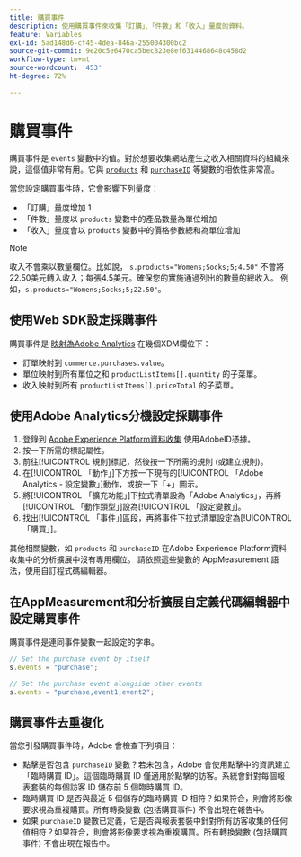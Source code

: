 ```yaml
---
title: 購買事件
description: 使用購買事件來收集「訂購」、「件數」和「收入」量度的資料。
feature: Variables
exl-id: 5ad148d6-cf45-4dea-846a-255004300bc2
source-git-commit: 9e20c5e6470ca5bec823e8ef6314468648c458d2
workflow-type: tm+mt
source-wordcount: '453'
ht-degree: 72%

---
```


# 購買事件

購買事件是 `events` 變數中的值。對於想要收集網站產生之收入相關資料的組織來說，這個值非常有用。它與 [`products`](../products.md) 和 [`purchaseID`](../purchaseid.md) 等變數的相依性非常高。

當您設定購買事件時，它會影響下列量度：

* 「訂購」量度增加 1
* 「件數」量度以 `products` 變數中的產品數量為單位增加
* 「收入」量度會以 `products` 變數中的價格參數總和為單位增加

>[!NOTE]
>
>收入不會乘以數量欄位。比如說， `s.products="Womens;Socks;5;4.50"` 不會將22.50美元轉入收入；每張4.5美元。確保您的實施通過列出的數量的總收入。 例如，`s.products="Womens;Socks;5;22.50"`。

## 使用Web SDK設定採購事件

購買事件是 [映射為Adobe Analytics](https://experienceleague.adobe.com/docs/analytics/implementation/aep-edge/variable-mapping.html) 在幾個XDM欄位下：

* 訂單映射到 `commerce.purchases.value`。
* 單位映射到所有單位之和 `productListItems[].quantity` 的子菜單。
* 收入映射到所有 `productListItems[].priceTotal` 的子菜單。

## 使用Adobe Analytics分機設定採購事件

1. 登錄到 [Adobe Experience Platform資料收集](https://experience.adobe.com/data-collection) 使用AdobeID憑據。
2. 按一下所需的標記屬性。
3. 前往[!UICONTROL 規則]標記，然後按一下所需的規則 (或建立規則)。
4. 在[!UICONTROL 「動作」]下方按一下現有的[!UICONTROL 「Adobe Analytics - 設定變數」]動作，或按一下「+」圖示。
5. 將[!UICONTROL 「擴充功能」]下拉式清單設為「Adobe Analytics」，再將[!UICONTROL 「動作類型」]設為[!UICONTROL 「設定變數」]。
6. 找出[!UICONTROL 「事件」]區段，再將事件下拉式清單設定為[!UICONTROL 「購買」]。

其他相關變數，如 `products` 和 `purchaseID` 在Adobe Experience Platform資料收集中的分析擴展中沒有專用欄位。 請依照這些變數的 AppMeasurement 語法，使用自訂程式碼編輯器。

## 在AppMeasurement和分析擴展自定義代碼編輯器中設定購買事件

購買事件是連同事件變數一起設定的字串。

```js
// Set the purchase event by itself
s.events = "purchase";

// Set the purchase event alongside other events
s.events = "purchase,event1,event2";
```

## 購買事件去重複化

當您引發購買事件時，Adobe 會檢查下列項目：

* 點擊是否包含 `purchaseID` 變數？若未包含，Adobe 會使用點擊中的資訊建立「臨時購買 ID」。這個臨時購買 ID 僅適用於點擊的訪客。系統會針對每個報表套裝的每個訪客 ID 儲存前 5 個臨時購買 ID。
* 臨時購買 ID 是否與最近 5 個儲存的臨時購買 ID 相符？如果符合，則會將影像要求視為重複購買。所有轉換變數 (包括購買事件) 不會出現在報告中。
* 如果 `purchaseID` 變數已定義，它是否與報表套裝中針對所有訪客收集的任何值相符？如果符合，則會將影像要求視為重複購買。所有轉換變數 (包括購買事件) 不會出現在報告中。
